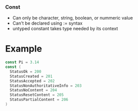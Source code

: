 ### Const

- Can only be character, string, boolean, or nummeric value
- Can't be declared using := syntax
- untyped constant takes type needed by its context

# Example

```go
const Pi = 3.14
const (
  StatusOk = 200
  StatusCreated = 201
  StatusAccepted = 202
  StatusNonAuthoritativeInfo = 203
  StatusNoContent = 204
  StatusResetContent = 205
  StatusPartialContent = 206
)
```
